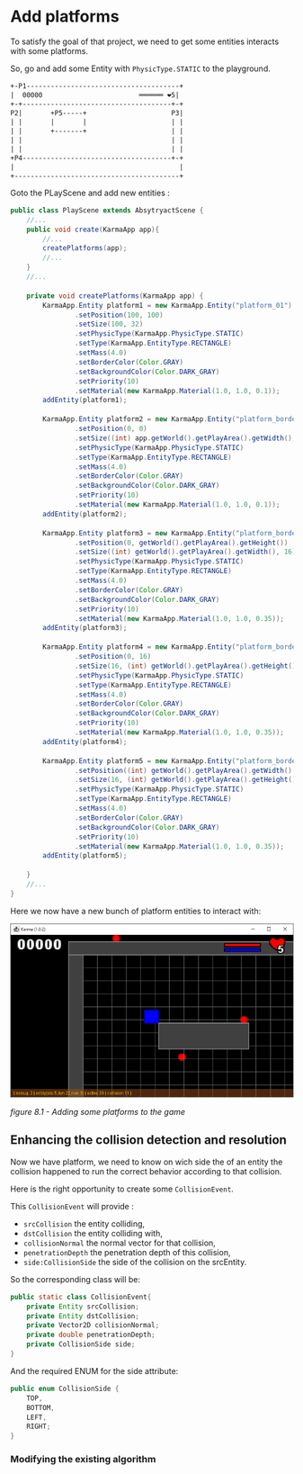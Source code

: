 # Add platforms

To satisfy the goal of that project, we need to get some entities interacts with some platforms.

So, go and add some Entity with `PhysicType.STATIC` to the playground.

```text
+-P1--------------------------------------+
|  00000                        ══════ ❤︎5|
+-+-------------------------------------+-+
P2|       +P5-----+                     P3|
| |       |       |                     | |
| |       +-------+                     | |
| |                                     | |
| |                                     | |
+P4-------------------------------------+-+
|                                         |
+-----------------------------------------+
```

Goto the PLayScene and add new entities :

```java
public class PlayScene extends AbsytryactScene {
    //...
    public void create(KarmaApp app){
        //...
        createPlatforms(app);
        //...
    }
    //...

    private void createPlatforms(KarmaApp app) {
        KarmaApp.Entity platform1 = new KarmaApp.Entity("platform_01")
                .setPosition(100, 100)
                .setSize(100, 32)
                .setPhysicType(KarmaApp.PhysicType.STATIC)
                .setType(KarmaApp.EntityType.RECTANGLE)
                .setMass(4.0)
                .setBorderColor(Color.GRAY)
                .setBackgroundColor(Color.DARK_GRAY)
                .setPriority(10)
                .setMaterial(new KarmaApp.Material(1.0, 1.0, 0.1));
        addEntity(platform1);

        KarmaApp.Entity platform2 = new KarmaApp.Entity("platform_border_top")
                .setPosition(0, 0)
                .setSize((int) app.getWorld().getPlayArea().getWidth(), 16)
                .setPhysicType(KarmaApp.PhysicType.STATIC)
                .setType(KarmaApp.EntityType.RECTANGLE)
                .setMass(4.0)
                .setBorderColor(Color.GRAY)
                .setBackgroundColor(Color.DARK_GRAY)
                .setPriority(10)
                .setMaterial(new KarmaApp.Material(1.0, 1.0, 0.1));
        addEntity(platform2);

        KarmaApp.Entity platform3 = new KarmaApp.Entity("platform_border_bottom")
                .setPosition(0, getWorld().getPlayArea().getHeight())
                .setSize((int) getWorld().getPlayArea().getWidth(), 16)
                .setPhysicType(KarmaApp.PhysicType.STATIC)
                .setType(KarmaApp.EntityType.RECTANGLE)
                .setMass(4.0)
                .setBorderColor(Color.GRAY)
                .setBackgroundColor(Color.DARK_GRAY)
                .setPriority(10)
                .setMaterial(new KarmaApp.Material(1.0, 1.0, 0.35));
        addEntity(platform3);

        KarmaApp.Entity platform4 = new KarmaApp.Entity("platform_border_left")
                .setPosition(0, 16)
                .setSize(16, (int) getWorld().getPlayArea().getHeight())
                .setPhysicType(KarmaApp.PhysicType.STATIC)
                .setType(KarmaApp.EntityType.RECTANGLE)
                .setMass(4.0)
                .setBorderColor(Color.GRAY)
                .setBackgroundColor(Color.DARK_GRAY)
                .setPriority(10)
                .setMaterial(new KarmaApp.Material(1.0, 1.0, 0.35));
        addEntity(platform4);

        KarmaApp.Entity platform5 = new KarmaApp.Entity("platform_border_right")
                .setPosition((int) getWorld().getPlayArea().getWidth() - 16, 16)
                .setSize(16, (int) getWorld().getPlayArea().getHeight()-16)
                .setPhysicType(KarmaApp.PhysicType.STATIC)
                .setType(KarmaApp.EntityType.RECTANGLE)
                .setMass(4.0)
                .setBorderColor(Color.GRAY)
                .setBackgroundColor(Color.DARK_GRAY)
                .setPriority(10)
                .setMaterial(new KarmaApp.Material(1.0, 1.0, 0.35));
        addEntity(platform5);

    }
    //...
}
```

Here we now have a new bunch of platform entities to interact with:

![Adding some platforms](illustrations/08-add_platform-01.png)

_figure 8.1 - Adding some platforms to the game_

## Enhancing the collision detection and resolution

Now we have platform, we need to know on wich side the of an entity the collision happened to run the correct behavior according to that collision.

Here is the right opportunity to create some `CollisionEvent`.

This `CollisionEvent` will provide :

- `srcCollision` the entity colliding,
- `dstCollision` the entity colliding with,
- `collisionNormal` the normal vector for that collision,
- `penetrationDepth` the penetration depth of this collision,
- `side:CollisionSide` the side of the collision on the srcEntity.

So the corresponding class will be:

```java
public static class CollisionEvent{
    private Entity srcCollision;
    private Entity dstCollision;
    private Vector2D collisionNormal;
    private double penetrationDepth;
    private CollisionSide side;
}
```

And the required ENUM for the side attribute:

```java
public enum CollisionSide {
    TOP,
    BOTTOM,
    LEFT,
    RIGHT;
}
```

### Modifying the existing algorithm
